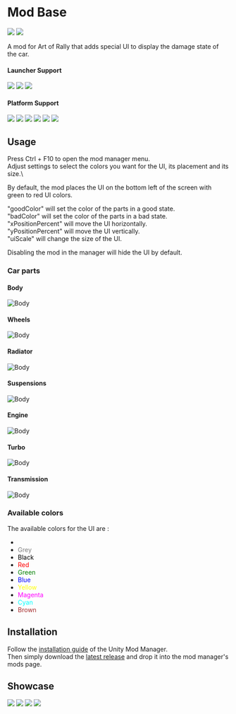 ﻿# Mod Base

[![](https://img.shields.io/github/v/release/MMike17/ArtOfRally_DamageUI?label=Download)](https://github.com/MMike17/ArtOfRally_DamageUI/releases/latest)
![](https://img.shields.io/badge/Game%20Version-v1.5.5-blue)

A mod for Art of Rally that adds special UI to display the damage state of the car.

#### Launcher Support

![](https://img.shields.io/badge/Steam-Supprted-green)
![](https://img.shields.io/badge/Epic-Untested-yellow)
![](https://img.shields.io/badge/GOG-Untested-yellow)

#### Platform Support

![](https://img.shields.io/badge/Windows-Supprted-green)
![](https://img.shields.io/badge/Linux-Untested-yellow)
![](https://img.shields.io/badge/OS%2FX-Untested-yellow)
![](https://img.shields.io/badge/PlayStation-Untested-yellow)
![](https://img.shields.io/badge/XBox-Untested-yellow)
![](https://img.shields.io/badge/Switch-Untested-yellow)

## Usage

Press Ctrl + F10 to open the mod manager menu.\
Adjust settings to select the colors you want for the UI, its placement and its size.\

By default, the mod places the UI on the bottom left of the screen with green to red UI colors.

"goodColor" will set the color of the parts in a good state.\
"badColor" will set the color of the parts in a bad state.\
"xPositionPercent" will move the UI horizontally.\
"yPositionPercent" will move the UI vertically.\
"uiScale" will change the size of the UI.

Disabling the mod in the manager will hide the UI by default.

### Car parts

#### Body
![Body](Screenshots/Body.png)

#### Wheels
![Body](Screenshots/Wheels.png)

#### Radiator
![Body](Screenshots/Radiator.png)

#### Suspensions
![Body](Screenshots/Suspensions.png)

#### Engine
![Body](Screenshots/Engine.png)

#### Turbo
![Body](Screenshots/Turbo.png)

#### Transmission
![Body](Screenshots/Transmission.png)

### Available colors

The available colors for the UI are :

- <span style="color:White">White</span>
- <span style="color:Grey">Grey</span>
- <span style="color:Black">Black</span>
- <span style="color:Red">Red</span>
- <span style="color:Green">Green</span>
- <span style="color:Blue">Blue</span>
- <span style="color:Yellow">Yellow</span>
- <span style="color:Magenta">Magenta</span>
- <span style="color:Cyan">Cyan</span>
- <span style="color:Brown">Brown</span>

## Installation

Follow the [installation guide](https://www.nexusmods.com/site/mods/21/) of
the Unity Mod Manager.\
Then simply download the [latest release](https://www.nexusmods.com/artofrally/mods/12)
and drop it into the mod manager's mods page.

## Showcase

![](Screenshots/GreeRed.png)
![](Screenshots/WhiteRed.png)
![](Screenshots/CyanMagenta.png)
![](Screenshots/Settings.png)